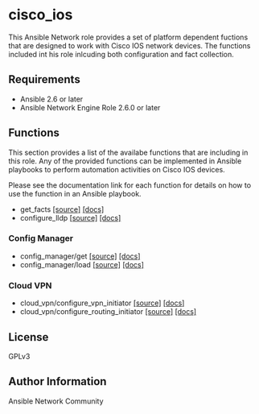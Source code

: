 # cisco_ios

This Ansible Network role provides a set of platform dependent fuctions that
are designed to work with Cisco IOS network devices.  The functions included
int his role inlcuding both configuration and fact collection.

## Requirements

* Ansible 2.6 or later
* Ansible Network Engine Role 2.6.0 or later

## Functions

This section provides a list of the availabe functions that are including
in this role.  Any of the provided functions can be implemented in Ansible
playbooks to perform automation activities on Cisco IOS devices.

Please see the documentation link for each function for details on how to use
the function in an Ansible playbook.

* get_facts [[source]](https://github.com/ansible-network/cisco_ios/blob/devel/tasks/get_facts.yaml) [[docs]](https://github.com/ansible-network/cisco_ios/blob/devel/docs/get_facts.md)
* configure_lldp [[source]](https://github.com/ansible-network/cisco_ios/blob/devel/tasks/configure_lldp.yaml) [[docs]](https://github.com/ansible-network/cisco_ios/blob/devel/docs/configure_lldp.md)

### Config Manager
* config_manager/get [[source]](https://github.com/ansible-network/cisco_ios/blob/devel/tasks/config_manager/get.yaml) [[docs]](https://github.com/ansible-network/cisco_ios/blob/devel/docs/config_manager/get.md)
* config_manager/load [[source]](https://github.com/ansible-network/cisco_ios/blob/devel/tasks/config_manager/load.yaml) [[docs]](https://github.com/ansible-network/cisco_ios/blob/devel/docs/config_manager/load.md)

### Cloud VPN
* cloud_vpn/configure_vpn_initiator [[source]](https://github.com/ansible-network/cisco_ios/blob/devel/tasks/cloud_vpn/configure_vpn_initiator.yaml) [[docs]](https://github.com/ansible-network/cisco_ios/blob/devel/docs/cloud_vpn/configure_vpn_initiator.md)
* cloud_vpn/configure_routing_initiator [[source]](https://github.com/ansible-network/cisco_ios/blob/devel/tasks/cloud_vpn/configure_routing_initiator.yaml) [[docs]](https://github.com/ansible-network/cisco_ios/blob/devel/docs/cloud_vpn/configure_routing_initiator.md)

## License

GPLv3

## Author Information

Ansible Network Community
